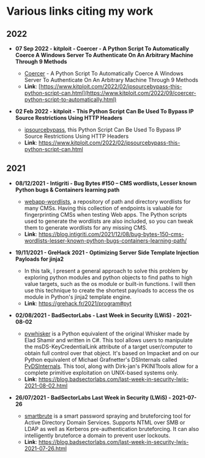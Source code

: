 # Various links citing my work

## 2022



 - **07 Sep 2022 - kitploit - 
Coercer - A Python Script To Automatically Coerce A Windows Server To Authenticate On An Arbitrary Machine Through 9 Methods**
    + [Coercer](https://github.com/p0dalirius/Coercer) - A Python Script To Automatically Coerce A Windows Server To Authenticate On An Arbitrary Machine Through 9 Methods 
    + **Link**: [https://www.kitploit.com/2022/02/ipsourcebypass-this-python-script-can.html](https://www.kitploit.com/2022/09/coercer-python-script-to-automatically.html)

 - **02 Feb 2022 - kitploit - This Python Script Can Be Used To Bypass IP Source Restrictions Using HTTP Headers**
    + [ipsourcebypass](https://github.com/p0dalirius/ipsourcebypass), this Python Script Can Be Used To Bypass IP Source Restrictions Using HTTP Headers
    + **Link**: https://www.kitploit.com/2022/02/ipsourcebypass-this-python-script-can.html

## 2021

 - **08/12/2021 - Intigriti - Bug Bytes #150 – CMS wordlists, Lesser known Python bugs & Containers learning path**
    + [webapp-wordlists](https://github.com/p0dalirius/webapp-wordlists), a repository of path and directory wordlists for many CMSs. Having this collection of endpoints is valuable for fingerprinting CMSs when testing Web apps. The Python scripts used to generate the wordlists are also included, so you can tweak them to generate wordlists for any missing CMS.
    + **Link**: https://blog.intigriti.com/2021/12/08/bug-bytes-150-cms-wordlists-lesser-known-python-bugs-containers-learning-path/

 - **19/11/2021 - GreHack 2021 - Optimizing Server Side Template Injection Payloads for jinja2**
    + In this talk, I present a general approach to solve this problem by exploring python modules and python objects to find paths to high value targets, such as the os module or built-in functions. I will then use this technique to create the shortest payloads to access the os module in Python's jinja2 template engine.
    + **Link**: https://grehack.fr/2021/program#pyt

 - **02/08/2021 - BadSectorLabs - Last Week in Security (LWiS) - 2021-08-02**
    + [pywhisker](https://github.com/ShutdownRepo/pywhisker) is a Python equivalent of the original Whisker made by Elad Shamir and written in C#. This tool allows users to manipulate the msDS-KeyCredentialLink attribute of a target user/computer to obtain full control over that object. It's based on Impacket and on our Python equivalent of Michael Grafnetter's DSInternals called [PyDSInternals](https://github.com/p0dalirius/pydsinternals). This tool, along with Dirk-jan's PKINITtools allow for a complete primitive exploitation on UNIX-based systems only.
    + **Link**: https://blog.badsectorlabs.com/last-week-in-security-lwis-2021-08-02.html

 - **26/07/2021 - BadSectorLabs Last Week in Security (LWiS) - 2021-07-26**
    + [smartbrute](https://github.com/ShutdownRepo/smartbrute) is a smart password spraying and bruteforcing tool for Active Directory Domain Services. Supports NTML over SMB or LDAP as well as Kerberos pre-authentication bruteforcing. It can also intelligently bruteforce a domain to prevent user lockouts.
    + **Link**: https://blog.badsectorlabs.com/last-week-in-security-lwis-2021-07-26.html
